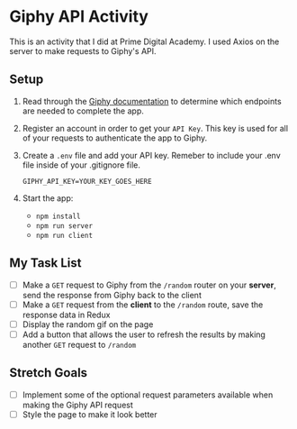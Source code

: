 # Giphy API Activity

This is an activity that I did at Prime Digital Academy. I used Axios on the server to make requests to Giphy's API.

## Setup

1. Read through the [Giphy documentation](https://developers.giphy.com/) to determine which endpoints are needed to complete the app.

2. Register an account in order to get your `API Key`. This key is used for all of your requests to authenticate the app to Giphy.

3. Create a `.env` file and add your API key. Remeber to include your .env file inside of your .gitignore file. 

    `GIPHY_API_KEY=YOUR_KEY_GOES_HERE`

4. Start the app:

    - `npm install`
    - `npm run server`
    - `npm run client`

## My Task List

- [ ] Make a `GET` request to Giphy from the `/random` router on your **server**, send the response from Giphy back to the client
- [ ] Make a `GET` request from the **client** to the `/random` route, save the response data in Redux
- [ ] Display the random gif on the page
- [ ] Add a button that allows the user to refresh the results by making another `GET` request to `/random`

## Stretch Goals

- [ ] Implement some of the optional request parameters available when making the Giphy API request
- [ ] Style the page to make it look better
